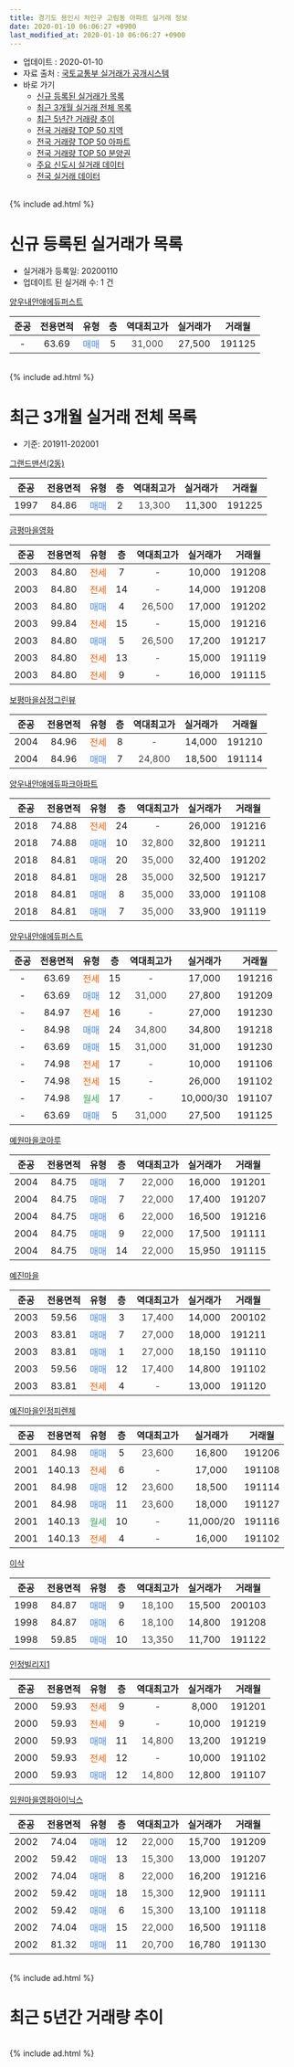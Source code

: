 ```yaml
---
title: 경기도 용인시 처인구 고림동 아파트 실거래 정보
date: 2020-01-10 06:06:27 +0900
last_modified_at: 2020-01-10 06:06:27 +0900
---
```


* 업데이트 : 2020-01-10
* 자료 출처 : [국토교통부 실거래가 공개시스템](http://rt.molit.go.kr)
* 바로 가기
    * [신규 등록된 실거래가 목록](#신규-등록된-실거래가-목록)
    * [최근 3개월 실거래 전체 목록](#최근-3개월-실거래-전체-목록)
    * [최근 5년간 거래량 추이](#최근-5년간-거래량-추이)
    * [전국 거래량 TOP 50 지역](https://inasie.github.io/apt-trade-info/최근-3개월-전국에서-가장-거래가-많이-발생한-지역)
    * [전국 거래량 TOP 50 아파트](https://inasie.github.io/apt-trade-info/최근-3개월-전국에서-가장-거래가-많이-발생한-아파트)
    * [전국 거래량 TOP 50 분양권](https://inasie.github.io/apt-trade-info/최근-3개월-전국에서-가장-거래가-많이-발생한-분양권)
    * [주요 신도시 실거래 데이터](https://inasie.github.io/apt-trade-info/주요-신도시)
    * [전국 실거래 데이터](https://inasie.github.io/apt-trade-info/전국)
<br>
{% include ad.html %}
<br>

# 신규 등록된 실거래가 목록
* 실거래가 등록일: 20200110
* 업데이트 된 실거래 수: 1 건


[양우내안애에듀퍼스트](https://search.naver.com/search.naver?query=%EA%B2%BD%EA%B8%B0%EB%8F%84+%EC%9A%A9%EC%9D%B8%EC%8B%9C+%EC%B2%98%EC%9D%B8%EA%B5%AC+%EA%B3%A0%EB%A6%BC%EB%8F%99+%EC%96%91%EC%9A%B0%EB%82%B4%EC%95%88%EC%95%A0%EC%97%90%EB%93%80%ED%8D%BC%EC%8A%A4%ED%8A%B8)

|준공|전용면적|유형|층|역대최고가|실거래가|거래월|
|:---:|:---:|:---:|:---:|:---:|:---:|:---:|
|-|63.69|<span style="color:#4285f3">매매</span>|5|<span style="color:#444444">31,000</span>|27,500|191125|


<br>
{% include ad.html %}
<br>

# 최근 3개월 실거래 전체 목록
* 기준: 201911-202001


[그랜드맨션(2동)](https://search.naver.com/search.naver?query=%EA%B2%BD%EA%B8%B0%EB%8F%84+%EC%9A%A9%EC%9D%B8%EC%8B%9C+%EC%B2%98%EC%9D%B8%EA%B5%AC+%EA%B3%A0%EB%A6%BC%EB%8F%99+%EA%B7%B8%EB%9E%9C%EB%93%9C%EB%A7%A8%EC%85%98%282%EB%8F%99%29)

|준공|전용면적|유형|층|역대최고가|실거래가|거래월|
|:---:|:---:|:---:|:---:|:---:|:---:|:---:|
|1997|84.86|<span style="color:#4285f3">매매</span>|2|<span style="color:#444444">13,300</span>|11,300|191225|

[금평마을영화](https://search.naver.com/search.naver?query=%EA%B2%BD%EA%B8%B0%EB%8F%84+%EC%9A%A9%EC%9D%B8%EC%8B%9C+%EC%B2%98%EC%9D%B8%EA%B5%AC+%EA%B3%A0%EB%A6%BC%EB%8F%99+%EA%B8%88%ED%8F%89%EB%A7%88%EC%9D%84%EC%98%81%ED%99%94)

|준공|전용면적|유형|층|역대최고가|실거래가|거래월|
|:---:|:---:|:---:|:---:|:---:|:---:|:---:|
|2003|84.80|<span style="color:#ff5a00">전세</span>|7|<span style="color:#444444">-</span>|10,000|191208|
|2003|84.80|<span style="color:#ff5a00">전세</span>|14|<span style="color:#444444">-</span>|14,000|191208|
|2003|84.80|<span style="color:#4285f3">매매</span>|4|<span style="color:#444444">26,500</span>|17,000|191202|
|2003|99.84|<span style="color:#ff5a00">전세</span>|15|<span style="color:#444444">-</span>|15,000|191216|
|2003|84.80|<span style="color:#4285f3">매매</span>|5|<span style="color:#444444">26,500</span>|17,200|191217|
|2003|84.80|<span style="color:#ff5a00">전세</span>|13|<span style="color:#444444">-</span>|15,000|191119|
|2003|84.80|<span style="color:#ff5a00">전세</span>|9|<span style="color:#444444">-</span>|16,000|191115|

[보평마을삼정그린뷰](https://search.naver.com/search.naver?query=%EA%B2%BD%EA%B8%B0%EB%8F%84+%EC%9A%A9%EC%9D%B8%EC%8B%9C+%EC%B2%98%EC%9D%B8%EA%B5%AC+%EA%B3%A0%EB%A6%BC%EB%8F%99+%EB%B3%B4%ED%8F%89%EB%A7%88%EC%9D%84%EC%82%BC%EC%A0%95%EA%B7%B8%EB%A6%B0%EB%B7%B0)

|준공|전용면적|유형|층|역대최고가|실거래가|거래월|
|:---:|:---:|:---:|:---:|:---:|:---:|:---:|
|2004|84.96|<span style="color:#ff5a00">전세</span>|8|<span style="color:#444444">-</span>|14,000|191210|
|2004|84.96|<span style="color:#4285f3">매매</span>|7|<span style="color:#444444">24,800</span>|18,500|191114|

[양우내안애에듀파크아파트](https://search.naver.com/search.naver?query=%EA%B2%BD%EA%B8%B0%EB%8F%84+%EC%9A%A9%EC%9D%B8%EC%8B%9C+%EC%B2%98%EC%9D%B8%EA%B5%AC+%EA%B3%A0%EB%A6%BC%EB%8F%99+%EC%96%91%EC%9A%B0%EB%82%B4%EC%95%88%EC%95%A0%EC%97%90%EB%93%80%ED%8C%8C%ED%81%AC%EC%95%84%ED%8C%8C%ED%8A%B8)

|준공|전용면적|유형|층|역대최고가|실거래가|거래월|
|:---:|:---:|:---:|:---:|:---:|:---:|:---:|
|2018|74.88|<span style="color:#ff5a00">전세</span>|24|<span style="color:#444444">-</span>|26,000|191216|
|2018|74.88|<span style="color:#4285f3">매매</span>|10|<span style="color:#444444">32,800</span>|32,800|191211|
|2018|84.81|<span style="color:#4285f3">매매</span>|20|<span style="color:#444444">35,000</span>|32,400|191202|
|2018|84.81|<span style="color:#4285f3">매매</span>|28|<span style="color:#444444">35,000</span>|32,500|191217|
|2018|84.81|<span style="color:#4285f3">매매</span>|8|<span style="color:#444444">35,000</span>|33,000|191108|
|2018|84.81|<span style="color:#4285f3">매매</span>|7|<span style="color:#444444">35,000</span>|33,900|191119|

[양우내안애에듀퍼스트](https://search.naver.com/search.naver?query=%EA%B2%BD%EA%B8%B0%EB%8F%84+%EC%9A%A9%EC%9D%B8%EC%8B%9C+%EC%B2%98%EC%9D%B8%EA%B5%AC+%EA%B3%A0%EB%A6%BC%EB%8F%99+%EC%96%91%EC%9A%B0%EB%82%B4%EC%95%88%EC%95%A0%EC%97%90%EB%93%80%ED%8D%BC%EC%8A%A4%ED%8A%B8)

|준공|전용면적|유형|층|역대최고가|실거래가|거래월|
|:---:|:---:|:---:|:---:|:---:|:---:|:---:|
|-|63.69|<span style="color:#ff5a00">전세</span>|15|<span style="color:#444444">-</span>|17,000|191216|
|-|63.69|<span style="color:#4285f3">매매</span>|12|<span style="color:#444444">31,000</span>|27,800|191209|
|-|84.97|<span style="color:#ff5a00">전세</span>|16|<span style="color:#444444">-</span>|27,000|191230|
|-|84.98|<span style="color:#4285f3">매매</span>|24|<span style="color:#444444">34,800</span>|34,800|191218|
|-|63.69|<span style="color:#4285f3">매매</span>|15|<span style="color:#444444">31,000</span>|31,000|191230|
|-|74.98|<span style="color:#ff5a00">전세</span>|17|<span style="color:#444444">-</span>|10,000|191106|
|-|74.98|<span style="color:#ff5a00">전세</span>|15|<span style="color:#444444">-</span>|26,000|191102|
|-|74.98|<span style="color:#34a853">월세</span>|17|<span style="color:#444444">-</span>|10,000/30|191107|
|-|63.69|<span style="color:#4285f3">매매</span>|5|<span style="color:#444444">31,000</span>|27,500|191125|

[예원마을코아루](https://search.naver.com/search.naver?query=%EA%B2%BD%EA%B8%B0%EB%8F%84+%EC%9A%A9%EC%9D%B8%EC%8B%9C+%EC%B2%98%EC%9D%B8%EA%B5%AC+%EA%B3%A0%EB%A6%BC%EB%8F%99+%EC%98%88%EC%9B%90%EB%A7%88%EC%9D%84%EC%BD%94%EC%95%84%EB%A3%A8)

|준공|전용면적|유형|층|역대최고가|실거래가|거래월|
|:---:|:---:|:---:|:---:|:---:|:---:|:---:|
|2004|84.75|<span style="color:#4285f3">매매</span>|7|<span style="color:#444444">22,000</span>|16,000|191201|
|2004|84.75|<span style="color:#4285f3">매매</span>|7|<span style="color:#444444">22,000</span>|17,400|191207|
|2004|84.75|<span style="color:#4285f3">매매</span>|6|<span style="color:#444444">22,000</span>|16,500|191216|
|2004|84.75|<span style="color:#4285f3">매매</span>|9|<span style="color:#444444">22,000</span>|17,500|191111|
|2004|84.75|<span style="color:#4285f3">매매</span>|14|<span style="color:#444444">22,000</span>|15,950|191115|

[예진마을](https://search.naver.com/search.naver?query=%EA%B2%BD%EA%B8%B0%EB%8F%84+%EC%9A%A9%EC%9D%B8%EC%8B%9C+%EC%B2%98%EC%9D%B8%EA%B5%AC+%EA%B3%A0%EB%A6%BC%EB%8F%99+%EC%98%88%EC%A7%84%EB%A7%88%EC%9D%84)

|준공|전용면적|유형|층|역대최고가|실거래가|거래월|
|:---:|:---:|:---:|:---:|:---:|:---:|:---:|
|2003|59.56|<span style="color:#4285f3">매매</span>|3|<span style="color:#444444">17,400</span>|14,000|200102|
|2003|83.81|<span style="color:#4285f3">매매</span>|7|<span style="color:#444444">27,000</span>|18,000|191211|
|2003|83.81|<span style="color:#4285f3">매매</span>|1|<span style="color:#444444">27,000</span>|18,150|191110|
|2003|59.56|<span style="color:#4285f3">매매</span>|12|<span style="color:#444444">17,400</span>|14,800|191102|
|2003|83.81|<span style="color:#ff5a00">전세</span>|4|<span style="color:#444444">-</span>|13,000|191120|

[예진마을인정피렌체](https://search.naver.com/search.naver?query=%EA%B2%BD%EA%B8%B0%EB%8F%84+%EC%9A%A9%EC%9D%B8%EC%8B%9C+%EC%B2%98%EC%9D%B8%EA%B5%AC+%EA%B3%A0%EB%A6%BC%EB%8F%99+%EC%98%88%EC%A7%84%EB%A7%88%EC%9D%84%EC%9D%B8%EC%A0%95%ED%94%BC%EB%A0%8C%EC%B2%B4)

|준공|전용면적|유형|층|역대최고가|실거래가|거래월|
|:---:|:---:|:---:|:---:|:---:|:---:|:---:|
|2001|84.98|<span style="color:#4285f3">매매</span>|5|<span style="color:#444444">23,600</span>|16,800|191206|
|2001|140.13|<span style="color:#ff5a00">전세</span>|6|<span style="color:#444444">-</span>|17,000|191108|
|2001|84.98|<span style="color:#4285f3">매매</span>|12|<span style="color:#444444">23,600</span>|18,500|191114|
|2001|84.98|<span style="color:#4285f3">매매</span>|11|<span style="color:#444444">23,600</span>|18,000|191127|
|2001|140.13|<span style="color:#34a853">월세</span>|10|<span style="color:#444444">-</span>|11,000/20|191116|
|2001|140.13|<span style="color:#ff5a00">전세</span>|4|<span style="color:#444444">-</span>|16,000|191102|


<script async src="//pagead2.googlesyndication.com/pagead/js/adsbygoogle.js"></script>
<!-- 기본 -->
<ins class="adsbygoogle"
     style="display:block"
     data-ad-client="ca-pub-2446590836940007"
     data-ad-slot="1659523306"
     data-ad-format="auto"
     data-full-width-responsive="true"></ins>
<script>
(adsbygoogle = window.adsbygoogle || []).push({});
</script>


[이삭](https://search.naver.com/search.naver?query=%EA%B2%BD%EA%B8%B0%EB%8F%84+%EC%9A%A9%EC%9D%B8%EC%8B%9C+%EC%B2%98%EC%9D%B8%EA%B5%AC+%EA%B3%A0%EB%A6%BC%EB%8F%99+%EC%9D%B4%EC%82%AD)

|준공|전용면적|유형|층|역대최고가|실거래가|거래월|
|:---:|:---:|:---:|:---:|:---:|:---:|:---:|
|1998|84.87|<span style="color:#4285f3">매매</span>|9|<span style="color:#444444">18,100</span>|15,500|200103|
|1998|84.87|<span style="color:#4285f3">매매</span>|6|<span style="color:#444444">18,100</span>|14,800|191208|
|1998|59.85|<span style="color:#4285f3">매매</span>|10|<span style="color:#444444">13,350</span>|11,700|191122|

[인정빌리지1](https://search.naver.com/search.naver?query=%EA%B2%BD%EA%B8%B0%EB%8F%84+%EC%9A%A9%EC%9D%B8%EC%8B%9C+%EC%B2%98%EC%9D%B8%EA%B5%AC+%EA%B3%A0%EB%A6%BC%EB%8F%99+%EC%9D%B8%EC%A0%95%EB%B9%8C%EB%A6%AC%EC%A7%801)

|준공|전용면적|유형|층|역대최고가|실거래가|거래월|
|:---:|:---:|:---:|:---:|:---:|:---:|:---:|
|2000|59.93|<span style="color:#ff5a00">전세</span>|9|<span style="color:#444444">-</span>|8,000|191201|
|2000|59.93|<span style="color:#ff5a00">전세</span>|9|<span style="color:#444444">-</span>|10,000|191219|
|2000|59.93|<span style="color:#4285f3">매매</span>|11|<span style="color:#444444">14,800</span>|13,200|191219|
|2000|59.93|<span style="color:#ff5a00">전세</span>|12|<span style="color:#444444">-</span>|10,000|191102|
|2000|59.93|<span style="color:#4285f3">매매</span>|12|<span style="color:#444444">14,800</span>|12,800|191107|

[임원마을영화아이닉스](https://search.naver.com/search.naver?query=%EA%B2%BD%EA%B8%B0%EB%8F%84+%EC%9A%A9%EC%9D%B8%EC%8B%9C+%EC%B2%98%EC%9D%B8%EA%B5%AC+%EA%B3%A0%EB%A6%BC%EB%8F%99+%EC%9E%84%EC%9B%90%EB%A7%88%EC%9D%84%EC%98%81%ED%99%94%EC%95%84%EC%9D%B4%EB%8B%89%EC%8A%A4)

|준공|전용면적|유형|층|역대최고가|실거래가|거래월|
|:---:|:---:|:---:|:---:|:---:|:---:|:---:|
|2002|74.04|<span style="color:#4285f3">매매</span>|12|<span style="color:#444444">22,000</span>|15,700|191209|
|2002|59.42|<span style="color:#4285f3">매매</span>|13|<span style="color:#444444">15,300</span>|13,000|191207|
|2002|74.04|<span style="color:#4285f3">매매</span>|8|<span style="color:#444444">22,000</span>|16,200|191216|
|2002|59.42|<span style="color:#4285f3">매매</span>|18|<span style="color:#444444">15,300</span>|12,900|191111|
|2002|59.42|<span style="color:#4285f3">매매</span>|6|<span style="color:#444444">15,300</span>|13,100|191118|
|2002|74.04|<span style="color:#4285f3">매매</span>|15|<span style="color:#444444">22,000</span>|16,500|191118|
|2002|81.32|<span style="color:#4285f3">매매</span>|11|<span style="color:#444444">20,700</span>|16,780|191130|


<br>
{% include ad.html %}
<br>

# 최근 5년간 거래량 추이


<div style="width:100%;">
    <canvas id="deal_progress" height="200"></canvas>
</div>

<script>
new Chart(document.getElementById("deal_progress"), {
    type: 'line',
    data: {
        labels: ['201501','201502','201503','201504','201505','201506','201507','201508','201509','201510','201511','201512','201601','201602','201603','201604','201605','201606','201607','201608','201609','201610','201611','201612','201701','201702','201703','201704','201705','201706','201707','201708','201709','201710','201711','201712','201801','201802','201803','201804','201805','201806','201807','201808','201809','201810','201811','201812','201901','201902','201903','201904','201905','201906','201907','201908','201909','201910','201911','201912','202001'],
        datasets: [{
            label: '매매',
            pointRadius: 1,
            data: [19, 24, 44, 40, 29, 36, 41, 29, 25, 37, 15, 17, 18, 15, 29, 34, 20, 28, 30, 19, 9, 25, 19, 13, 8, 14, 19, 20, 14, 21, 19, 23, 18, 10, 18, 10, 24, 39, 42, 42, 35, 30, 30, 31, 33, 58, 25, 31, 22, 41, 42, 33, 31, 35, 48, 33, 37, 28, 16, 19, 2],
            borderColor: "rgba(255, 201, 14, 1)",
            backgroundColor: "rgba(255, 201, 14, 0.5)",
            fill: false,
            lineTension: 0
        },{
            label: '전월세',
            pointRadius: 1,
            data: [10, 13, 18, 22, 9, 6, 9, 15, 8, 17, 9, 14, 18, 19, 11, 13, 10, 8, 8, 9, 10, 12, 14, 9, 4, 13, 13, 8, 6, 9, 7, 7, 4, 11, 11, 7, 10, 9, 25, 24, 24, 22, 23, 26, 21, 10, 6, 12, 10, 9, 33, 10, 26, 29, 25, 37, 20, 21, 10, 9, 0],
            borderColor: "rgba(0, 141, 185, 1)",
            backgroundColor: "rgba(0, 141, 185, 0.5)",
            fill: false,
            lineTension: 0
        }
        ]
    },
    options: {
        responsive: true,
        title: {
            display: false
        },
        tooltips: {
            mode: 'index',
            intersect: false
        },
        hover: {
            mode: 'nearest',
            intersect: true
        },
        scales: {
            xAxes: [{
                display: true,
                scaleLabel: {
                    display: true,
                    labelString: '년/월'
                }
            }],
            yAxes: [{
                display: true,
                ticks: {
                    suggestedMin: 0,
                },
                scaleLabel: {
                    display: true,
                    labelString: '실거래 수'
                }
            }]
        }
    }
});

</script>


<br>
{% include ad.html %}
<br>

